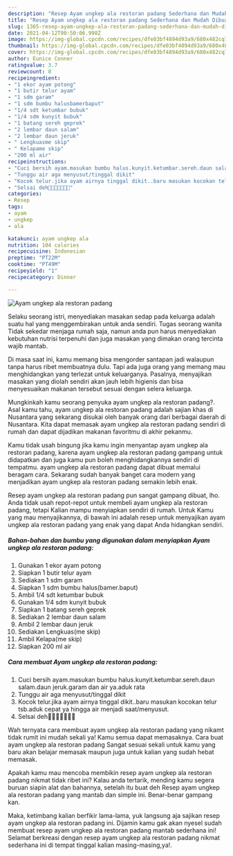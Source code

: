 ```yaml
---
description: "Resep Ayam ungkep ala restoran padang Sederhana dan Mudah Dibuat"
title: "Resep Ayam ungkep ala restoran padang Sederhana dan Mudah Dibuat"
slug: 1365-resep-ayam-ungkep-ala-restoran-padang-sederhana-dan-mudah-dibuat
date: 2021-04-12T00:50:06.998Z
image: https://img-global.cpcdn.com/recipes/dfe03bf4894d93a9/680x482cq70/ayam-ungkep-ala-restoran-padang-foto-resep-utama.jpg
thumbnail: https://img-global.cpcdn.com/recipes/dfe03bf4894d93a9/680x482cq70/ayam-ungkep-ala-restoran-padang-foto-resep-utama.jpg
cover: https://img-global.cpcdn.com/recipes/dfe03bf4894d93a9/680x482cq70/ayam-ungkep-ala-restoran-padang-foto-resep-utama.jpg
author: Eunice Conner
ratingvalue: 3.7
reviewcount: 8
recipeingredient:
- "1 ekor ayam potong"
- "1 butir telur ayam"
- "1 sdm garam"
- "1 sdm bumbu halusbamerbaput"
- "1/4 sdt ketumbar bubuk"
- "1/4 sdm kunyit bubuk"
- "1 batang sereh geprek"
- "2 lembar daun salam"
- "2 lembar daun jeruk"
- " Lengkuasme skip"
- " Kelapame skip"
- "200 ml air"
recipeinstructions:
- "Cuci bersih ayam.masukan bumbu halus.kunyit.ketumbar.sereh.daun salam.daun jeruk.garam dan air ya.aduk rata"
- "Tunggu air aga menyusut/tinggal dikit"
- "Kocok telur.jika ayam airnya tinggal dikit..baru masukan kocokan telur tsb.aduk cepat ya hingga air menjadi saat/menyusut."
- "Selsai deh🤗🤗🤗🤗😉😉😉"
categories:
- Resep
tags:
- ayam
- ungkep
- ala

katakunci: ayam ungkep ala 
nutrition: 104 calories
recipecuisine: Indonesian
preptime: "PT22M"
cooktime: "PT49M"
recipeyield: "1"
recipecategory: Dinner

---
```



![Ayam ungkep ala restoran padang](https://img-global.cpcdn.com/recipes/dfe03bf4894d93a9/680x482cq70/ayam-ungkep-ala-restoran-padang-foto-resep-utama.jpg)

Selaku seorang istri, menyediakan masakan sedap pada keluarga adalah suatu hal yang menggembirakan untuk anda sendiri. Tugas seorang  wanita Tidak sekedar menjaga rumah saja, namun anda pun harus menyediakan kebutuhan nutrisi terpenuhi dan juga masakan yang dimakan orang tercinta wajib mantab.

Di masa  saat ini, kamu memang bisa mengorder santapan jadi walaupun tanpa harus ribet membuatnya dulu. Tapi ada juga orang yang memang mau menghidangkan yang terlezat untuk keluarganya. Pasalnya, menyajikan masakan yang diolah sendiri akan jauh lebih higienis dan bisa menyesuaikan makanan tersebut sesuai dengan selera keluarga. 



Mungkinkah kamu seorang penyuka ayam ungkep ala restoran padang?. Asal kamu tahu, ayam ungkep ala restoran padang adalah sajian khas di Nusantara yang sekarang disukai oleh banyak orang dari berbagai daerah di Nusantara. Kita dapat memasak ayam ungkep ala restoran padang sendiri di rumah dan dapat dijadikan makanan favoritmu di akhir pekanmu.

Kamu tidak usah bingung jika kamu ingin menyantap ayam ungkep ala restoran padang, karena ayam ungkep ala restoran padang gampang untuk didapatkan dan juga kamu pun boleh menghidangkannya sendiri di tempatmu. ayam ungkep ala restoran padang dapat dibuat memalui beragam cara. Sekarang sudah banyak banget cara modern yang menjadikan ayam ungkep ala restoran padang semakin lebih enak.

Resep ayam ungkep ala restoran padang pun sangat gampang dibuat, lho. Anda tidak usah repot-repot untuk membeli ayam ungkep ala restoran padang, tetapi Kalian mampu menyiapkan sendiri di rumah. Untuk Kamu yang mau menyajikannya, di bawah ini adalah resep untuk menyajikan ayam ungkep ala restoran padang yang enak yang dapat Anda hidangkan sendiri.

<!--inarticleads1-->

##### Bahan-bahan dan bumbu yang digunakan dalam menyiapkan Ayam ungkep ala restoran padang:

1. Gunakan 1 ekor ayam potong
1. Siapkan 1 butir telur ayam
1. Sediakan 1 sdm garam
1. Siapkan 1 sdm bumbu halus(bamer.baput)
1. Ambil 1/4 sdt ketumbar bubuk
1. Gunakan 1/4 sdm kunyit bubuk
1. Siapkan 1 batang sereh geprek
1. Sediakan 2 lembar daun salam
1. Ambil 2 lembar daun jeruk
1. Sediakan  Lengkuas(me skip)
1. Ambil  Kelapa(me skip)
1. Siapkan 200 ml air




<!--inarticleads2-->

##### Cara membuat Ayam ungkep ala restoran padang:

1. Cuci bersih ayam.masukan bumbu halus.kunyit.ketumbar.sereh.daun salam.daun jeruk.garam dan air ya.aduk rata
1. Tunggu air aga menyusut/tinggal dikit
1. Kocok telur.jika ayam airnya tinggal dikit..baru masukan kocokan telur tsb.aduk cepat ya hingga air menjadi saat/menyusut.
1. Selsai deh🤗🤗🤗🤗😉😉😉




Wah ternyata cara membuat ayam ungkep ala restoran padang yang nikamt tidak rumit ini mudah sekali ya! Kamu semua dapat memasaknya. Cara buat ayam ungkep ala restoran padang Sangat sesuai sekali untuk kamu yang baru akan belajar memasak maupun juga untuk kalian yang sudah hebat memasak.

Apakah kamu mau mencoba membikin resep ayam ungkep ala restoran padang nikmat tidak ribet ini? Kalau anda tertarik, mending kamu segera buruan siapin alat dan bahannya, setelah itu buat deh Resep ayam ungkep ala restoran padang yang mantab dan simple ini. Benar-benar gampang kan. 

Maka, ketimbang kalian berfikir lama-lama, yuk langsung aja sajikan resep ayam ungkep ala restoran padang ini. Dijamin kamu gak akan nyesel sudah membuat resep ayam ungkep ala restoran padang mantab sederhana ini! Selamat berkreasi dengan resep ayam ungkep ala restoran padang nikmat sederhana ini di tempat tinggal kalian masing-masing,ya!.

